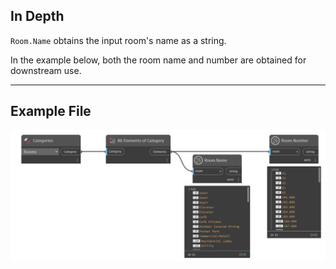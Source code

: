 ## In Depth
`Room.Name` obtains the input room's name as a string.

In the example below, both the room name and number are obtained for downstream use.
___
## Example File

![Room.Name](./Revit.Elements.Room.Name_img.jpg)